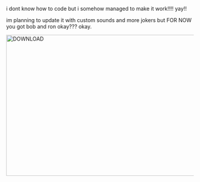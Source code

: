 i dont know how to code but i somehow managed to make it work!!!! yay!!

im planning to update it with custom sounds and more jokers but FOR NOW you got bob and ron okay??? okay.

<img width="694" height="378" alt="DOWNLOAD" src="https://github.com/user-attachments/assets/b86c7a13-8df6-47d8-ad60-fd10784975d5" />
